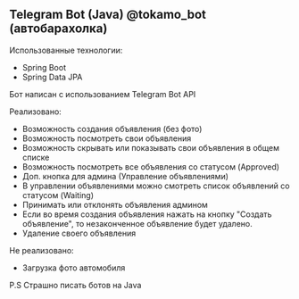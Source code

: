 ## Telegram Bot (Java) @tokamo_bot (автобарахолка)

Использованные технологии:

- Spring Boot
- Spring Data JPA

Бот написан с использованием Telegram Bot API

Реализовано:

- Возможность создания объявления (без фото)
- Возможность посмотреть свои объявления
- Возможность скрывать или показывать свои объявления в общем списке
- Возможность посмотреть все объявления со статусом (Approved)
- Доп. кнопка для админа (Управление объявлениями)
- В управлении объявлениями можно смотреть список объявлений со статусом (Waiting)
- Принимать или отклонять объявления админом
- Если во время создания объявления нажать на кнопку "Создать объявление", то незаконченное объявление будет удалено.
- Удаление своего объявления


Не реализовано:

- Загрузка фото автомобиля

P.S Страшно писать ботов на Java
